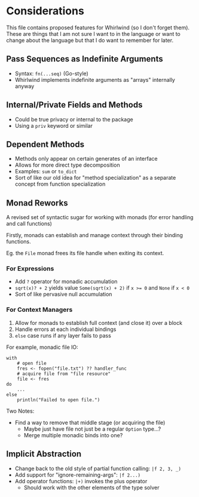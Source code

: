 # Considerations

This file contains proposed features for Whirlwind (so I don't forget them).  These
are things that I am not sure I want to in the language or want to change about the
language but that I do want to remember for later.

## Pass Sequences as Indefinite Arguments

- Syntax: `fn(...seq)` (Go-style)
- Whirlwind implements indefinite arguments as "arrays" internally anyway

## Internal/Private Fields and Methods

- Could be true privacy or internal to the package
- Using a `priv` keyword or similar

## Dependent Methods

- Methods only appear on certain generates of an interface
- Allows for more direct type decomposition
- Examples: `sum` or `to_dict`
- Sort of like our old idea for "method specialization" as a separate concept from function specialization

## Monad Reworks

A revised set of syntactic sugar for working with monads (for error handling and call functions)

Firstly, monads can establish and manage context through their binding functions.

Eg. the `File` monad frees its file handle when exiting its context.

### For Expressions

- Add `?` operator for monadic accumulation
- `sqrt(x)? + 2` yields value `Some(sqrt(x) + 2)` if `x >= 0` and `None` if `x < 0`
- Sort of like pervasive null accumulation

### For Context Managers

1. Allow for monads to establish full context (and close it) over a block
2. Handle errors at each individual bindings
3. `else` case runs if any layer fails to pass

For example, monadic file IO:

    with
        # open file
        fres <- fopen("file.txt") ?? handler_func
        # acquire file from "file resource"
        file <- fres  
    do
        ...
    else
        println("Failed to open file.")

Two Notes:

- Find a way to remove that middle stage (or acquiring the file)
  * Maybe just have file not just be a regular `Option` type...?
  * Merge multiple monadic binds into one?

## Implicit Abstraction

- Change back to the old style of partial function calling: `|f 2, 3, _)`
- Add support for "ignore-remaining-args": `|f 2...)`
- Add operator functions: `|+)` invokes the plus operator
  * Should work with the other elements of the type solver



